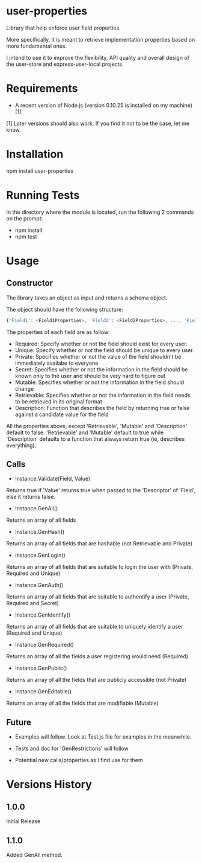 user-properties
===============

Library that help enforce user field properties.

More specifically, it is meant to retrieve implementation properties based on more fundamental ones.

I intend to use it to improve the flexibility, API quality and overall design of the user-store and express-user-local projects.

Requirements
============

- A recent version of Node.js (version 0.10.25 is installed on my machine) [1]

[1] Later versions should also work. If you find it not to be the case, let me know.

Installation
============

npm install user-properties

Running Tests
=============

In the directory where the module is located, run the following 2 commands on the prompt:

- npm install
- npm test

Usage
=====

Constructor
-----------

The library takes an object as input and returns a schema object.

The object should have the following structure:

```javascript
{'Field1': <Field1Properties>, 'Field2': <Field2Properties>, ..., 'FieldN': <FieldnProperties>}
```
The properties of each field are as follow:

- Required: Specify whether or not the field should exist for every user.
- Unique: Specify whether or not the field should be unique to every user.
- Private: Specifies whether or not the value of the field shouldn't be immediately availabe to everyone
- Secret: Specifies whether or not the information in the field should be known only to the user and should be very hard to figure out
- Mutable: Specifies whether or not the information in the field should change
- Retrievable: Specifies whether or not the information in the field needs to be retrieved in its original format
- Description: Function that describes the field by returning true or false against a candidate value for the field

All the properties above, except 'Retrievable', 'Mutable' and 'Description' default to false. 'Retrievable' and 'Mutable' default to true while 'Description' defaults to a function that always return true (ie, describes everything).

Calls
-----

- Instance.Validate(Field, Value)

Returns true if 'Value' returns true when passed to the 'Descriptor' of 'Field', else it returns false.

- Instance.GenAll()

Returns an array of all fields

- Instance.GenHash()

Returns an array of all fields that are hashable (not Retrievable and Private)

- Instance.GenLogin()

Returns an array of all fields that are suitable to login the user with (Private, Required and Unique)

- Instance.GenAuth()

Returns an array of all fields that are suitable to authentify a user (Private, Required and Secret)

- Instance.GenIdentify()

Returns an array of all fields that are suitable to uniquely identify a user (Required and Unique)

- Instance.GenRequired()

Returns an array of all the fields a user registering would need (Required)

- Instance.GenPublic()

Returns an array of all the fields that are publicly accessible (not Private)

- Instance.GenEditable()

Returns an array of all the fields that are modifiable (Mutable)

Future
------

- Examples will follow. Look at Test.js file for examples in the meanwhile.

- Tests and doc for 'GenRestrictions' will follow

- Potential new calls/properties as I find use for them

Versions History
================

1.0.0 
-----

Initial Release

1.1.0
-----

Added GenAll method.
